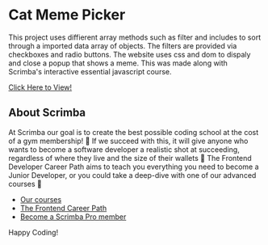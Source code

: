 # Cat Meme Picker

This project uses diffierent array methods such as filter and includes to sort through a imported data array of objects. 
The filters are provided via checkboxes and radio buttons.
The website uses css and dom to dispaly and close a popup that shows a meme. 
This was made along with Scrimba's interactive essential javascript course.

[Click Here to View!](empty)

## About Scrimba

At Scrimba our goal is to create the best possible coding school at the cost of a gym membership! 💜
If we succeed with this, it will give anyone who wants to become a software developer a realistic shot at succeeding, regardless of where they live and the size of their wallets 🎉
The Frontend Developer Career Path aims to teach you everything you need to become a Junior Developer, or you could take a deep-dive with one of our advanced courses 🚀

- [Our courses](https://scrimba.com/allcourses)
- [The Frontend Career Path](https://scrimba.com/learn/frontend)
- [Become a Scrimba Pro member](https://scrimba.com/pricing)

Happy Coding!
